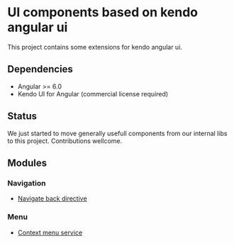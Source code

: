 # UI components based on kendo angular ui

This project contains some extensions for kendo angular ui.

## Dependencies

* Angular >= 6.0
* Kendo UI for Angular (commercial license required)

## Status

We just started to move generally usefull components from our internal libs to this project. Contributions wellcome.

## Modules

### Navigation

* [Navigate back directive](https://github.com/40three/kendo-angular-extensions/blob/master/projects/kendo-angular-extensions/docs/back-directive.md)

### Menu

* [Context menu service](https://github.com/40three/kendo-angular-extensions/blob/master/projects/kendo-angular-extensions/docs/context-menu-service.md)
